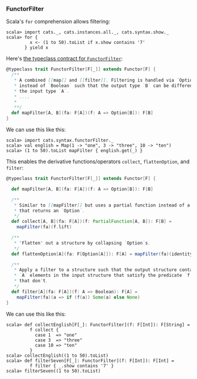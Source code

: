 
  [FunctorFilterSource]: $catsBaseUrl$/core/src/main/scala/cats/FunctorFilter.scala

### FunctorFilter

Scala's `for` comprehension allows filtering:

```console:new
scala> import cats._, cats.instances.all._, cats.syntax.show._
scala> for {
         x <- (1 to 50).toList if x.show contains '7'
       } yield x
```

Here's [the typeclass contract for `FunctorFilter`][FunctorFilterSource]:

```scala
@typeclass trait FunctorFilter[F[_]] extends Functor[F] {
  /**
   * A combined [[map]] and [[filter]]. Filtering is handled via `Option`
   * instead of `Boolean` such that the output type `B` can be different than
   * the input type `A`.
   * ....
   *
   **/
  def mapFilter[A, B](fa: F[A])(f: A => Option[B]): F[B]
}
```

We can use this like this:

```console
scala> import cats.syntax.functorFilter._
scala> val english = Map(1 -> "one", 3 -> "three", 10 -> "ten")
scala> (1 to 50).toList mapFilter { english.get(_) }
```

This enables the derivative functions/operators `collect`, `flattenOption`, and `filter`:

```scala
@typeclass trait FunctorFilter[F[_]] extends Functor[F] {

  def mapFilter[A, B](fa: F[A])(f: A => Option[B]): F[B]

  /**
   * Similar to [[mapFilter]] but uses a partial function instead of a function
   * that returns an `Option`.
   */
  def collect[A, B](fa: F[A])(f: PartialFunction[A, B]): F[B] =
    mapFilter(fa)(f.lift)

  /**
   * "Flatten" out a structure by collapsing `Option`s.
   */
  def flattenOption[A](fa: F[Option[A]]): F[A] = mapFilter(fa)(identity)

  /**
   * Apply a filter to a structure such that the output structure contains all
   * `A` elements in the input structure that satisfy the predicate `f` but none
   * that don't.
   */
  def filter[A](fa: F[A])(f: A => Boolean): F[A] =
    mapFilter(fa)(a => if (f(a)) Some(a) else None)
}
```

We can use this like this:

```console
scala> def collectEnglish[F[_]: FunctorFilter](f: F[Int]): F[String] =
         f collect {
           case 1  => "one"
           case 3  => "three"
           case 10 => "ten"
         }
scala> collectEnglish((1 to 50).toList)
scala> def filterSeven[F[_]: FunctorFilter](f: F[Int]): F[Int] =
         f filter { _.show contains '7' }
scala> filterSeven((1 to 50).toList)
```
